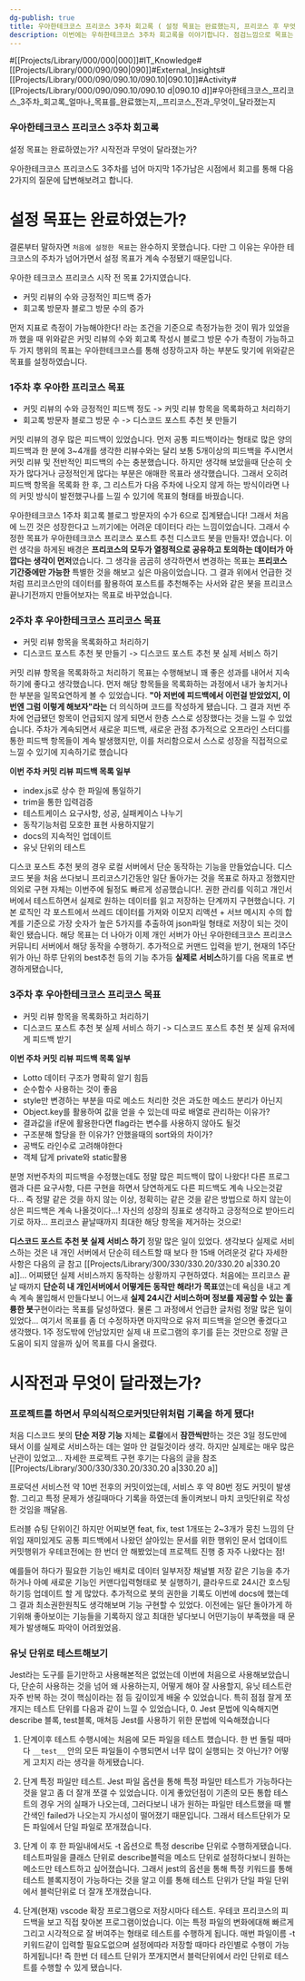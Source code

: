 ```yaml
---
dg-publish: true
title: 우아한테크코스 프리코스 3주차 회고록 ( 설정 목표는 완료했는지, 프리코스 후 무엇이 달라졌는지)
description: 이번에는 우하한테크코스 3주차 회고록을 이야기합니다. 점검느낌으로 목표는 얼마나 어떻게 진했됐는지 다룹니다. 그리고 무의식적으로 커밋단위로 나누기시작한 스스로의 모습과 Jest를 조금 쓸 줄 알게된 내용을 다룹니다.
---
```

#[[Projects/Library/000/000\|000]]#IT_Knowledge#[[Projects/Library/000/090/090\|090]]#External_Insights#[[Projects/Library/000/090/090.10/090.10\|090.10]]#Activity#[[Projects/Library/000/090/090.10/090.10 d\|090.10 d]]#우아한테크코스_프리코스_3주차_회고록_얼마나_목표를_완료했는지,_프리코스_전과_무엇이_달라졌는지

### 우아한테크코스 프리코스 3주차 회고록
설정 목표는 완료하였는가? 시작전과 무엇이 달라졌는가?


우아한테크코스 프리코스도 3주차를 넘어 마지막 1주가남은 시점에서 회고를 통해 다음 2가지의 질문에 답변해보려고 합니다.

# 설정 목표는 완료하였는가?
결론부터 말하자면 `처음에 설정한 목표`는 완수하지 못했습니다. 다만 그 이유는 우아한 테크코스의 주차가 넘어가면서 설정 목표가 계속 수정됐기 때문입니다. 

우아한 테크코스 프리코스 시작 전 목표 2가지였습니다.
- 커밋 리뷰의 수와 긍정적인 피드백 증가
- 회고록 방문자 블로그 방문 수의 증가

먼저 지표로 측정이 가능해야한다! 라는 조건을 기준으로 측정가능한 것이 뭐가 있었을까 했을 때 위와같은 커밋 리뷰의 수와 회고록 작성시 블로그 방문 수가 측정이 가능하고 두 가지 행위의 목표는 우아한테크코스를 통해 성장하고자 하는 부분도 맞기에 위와같은 목표를 설정하였습니다.


### 1주차 후 우아한 프리코스 목표
- 커밋 리뷰의 수와 긍정적인 피드백 정도 -> 커밋 리뷰 항목을 목록화하고 처리하기
- 회고록 방문자 블로그 방문 수 -> 디스코드 포스트 추천 봇 만들기

커밋 리뷰의 경우 많은 피드백이 있었습니다. 먼저 공통 피드백이라는 형태로 많은 양의 피드백과 한 분에 3~4개를 생각한 리뷰수와는 달리 보통 5개이상의 피드백을 주시면서 커밋 리뷰 및 전반적인 피드백의 수는 충분했습니다. 하지만 생각해 보았을때 단순히 숫자가 많다거나 긍정적인게 많다는 부분은 애매한 목표라 생각했습니다. 그래서 오히려 피드백 항목을 목록화 한 후, 그 리스트가 다음 주차에 나오지 않게 하는 방식이라면 나의 커밋 방식이 발전했구나를 느낄 수 있기에 목표의 형태를 바꿨습니다.

우아한테크코스 1주차 회고록 블로그 방문자의 수가 6으로 집계됐습니다! 그래서 처음에 느낀 것은 성장한다고 느끼기에는 어려운 데이터다 라는 느낌이었습니다. 그래서 수정한 목표가 우아한테크코스 프리코스 포스트 추천 디스코드 봇을 만들자! 였습니다. 이런 생각을 하게된 배경은 **프리코스의 모두가 열정적으로 공유하고 토의하는 데이터가 아깝다는 생각이 먼저**였습니다. 그 생각을 곰곰히 생각하면서 변경하는 목표는 **프리코스 기간중에만 가능한** 특별한 것을 해보고 싶은 마음이었습니다. 그 결과 위에서 언급한 것처럼 프리코스만의 데이터를 활용하여 포스트를 추천해주는 사서와 같은 봇을 프리코스 끝나기전까지 만들어보자는 목표로 바꾸었습니다.

### 2주차 후 우아한테크코스 프리코스 목표
- 커밋 리뷰 항목을 목록화하고 처리하기
- 디스코드 포스트 추천 봇 만들기 -> 디스코드 포스트 추천 봇 실제 서비스 하기

커밋 리뷰 항목을 목록화하고 처리하기 목표는 수행해보니 꽤 좋은 성과를 내어서 지속하기에 좋다고 생각했습니다. 먼저 해당 항목들을 목록화하는 과정에서 내가 놓치거나 한 부분을 일목요연하게 볼 수 있었습니다. **"아 저번에 피드백에서 이런걸 받았었지, 이번엔 그럼 이렇게 해보자"라는** 더 의식하며 코드를 작성하게 됐습니다. 그 결과 저번 주차에 언급됐던 항목이 언급되지 않게 되면서 한층 스스로 성장했다는 것을 느낄 수 있었습니다. 주차가 계속되면서 새로운 피드백, 새로운 관점 추가적으로 오프라인 스터디를 통한 피드백 항목들이 계속 발생했지만, 이를 처리함으로서 스스로 성장을 직접적으로 느낄 수 있기에 지속하기로 했습니다

**이번 주차 커밋 리뷰 피드백 목록 일부**
- index.js로 상수 한 파일에 통일하기
- trim을 통한 입력검증
- 테스트케이스 요구사항, 성공, 실패케이스 나누기
- 동작기능처럼 모호한 표현 사용하지말기
- docs의 지속적인 업데이트
- 유닛 단위의 테스트

디스코 포스트 추천 봇의 경우 로컬 서버에서 단순 동작하는 기능을 만들었습니다. 디스코드 봇을 처음 쓰다보니 프리코스기간동안 일단 돌아가는 것을 목표로 하자고 정했지만 의외로 구현 자체는 이번주에 될정도 빠르게 성공했습니다!. 권한 관리를 익히고 개인서버에서 테스트하면서 실제로 원하는 데이터를 읽고 저장하는 단계까지 구현했습니다. 기본 로직인 각 포스트에서 쓰레드 데이터를 가져와 이모지 리액션 + 서브 메시지 수의 합계를 기준으로 가장 숫자가 높은 5가지를 추출하여 json파일 형태로 저장이 되는 것이 확인 됐습니다.
해당 목표는 더 나아가 이제 개인 서버가 아닌 우아한테크코스 프리코스 커뮤니티 서버에서 해당 동작을 수행하기. 추가적으로 커맨드 입력을 받기, 현재의 1주단위가 아닌 하루 단위의 best추천 등의 기능 추가등 **실제로 서비스**하기를 다음 목표로 변경하게됐습니다,

### 3주차 후 우아한테크코스 프리코스 목표
- 커밋 리뷰 항목을 목록화하고 처리하기
- 디스코드 포스트 추천 봇 실제 서비스 하기 -> 디스코드 포스트 추천 봇 실제 유저에게 피드백 받기


**이번 주차 커밋 리뷰 피드백 목록 일부**
- Lotto 데이터 구조가 명확히 알기 힘듬
- 순수함수 사용하는 것이 좋음
- style만 변경하는 부분을 따로 메소드 처리한 것은 과도한 메소드 분리가 아닌지
- Object.key를 활용하여 값을 얻을 수 있는데 따로 배열로 관리하는 이유가?
- 결과값을 if문에 활용한다면 flag라는 변수를 사용하지 않아도 될것
- 구조분해 할당을 한 이유가? 안했을때의 sort와의 차이가?
- 공백도 라인수로 고려해야한다
- 객체 답게 private와 static활용

분명 저번주차의 피드백을 수정했는데도 정말 많은 피드백이 많이 나왔다!
다른 프로그램과 다른 요구사항, 다른 구현을 하면서 당연하게도 다른 피드백도 계속 나오는것같다... 즉 정말 같은 것을 하지 않는 이상, 정확히는 같은 것을 같은 방법으로 하지 않는이상은 피드백은 계속 나올것이다...! 자신의 성장의 징표로 생각하고 긍정적으로 받아드리기로 하자... 프리코스 끝날때까지 최대한 해당 항목을 제거하는 것으로!


**디스코드 포스트 추천 봇 실제 서비스 하기**
정말 많은 일이 있었다. 생각보다 실제로 서비스하는 것은  내 개인 서버에서 단순히 테스트할 때 보다 한 15배 어려운것 같다 자세한 사항은 다음의 글 참고 [[Projects/Library/300/330/330.20/330.20 a\|330.20 a]]...
어찌됐던 실제 서비스까지 동작하는 상황까지 구현하였다. 처음에는 프리코스 끝날 때까지 **단순히 내 개인서버에서 어떻게든 동작만 해라!가 목표**였는데 욕심을 내고 계속 계속 몰입해서 만들다보니 어느새 **실제 24시간 서비스하며 정보를 제공할 수 있는 훌륭한 봇**구현이라는 목표를 달성하였다. 물론 그 과정에서 언급한 글처럼 정말 많은 일이 있었다... 여기서 목표를 좀 더 수정하자면 마지막으로 유저 피드백을 얻으면 좋겠다고 생각했다. 1주 정도밖에 안남았지만 실제 내 프로그램의 후기를 듣는 것만으로 정말 큰 도움이 되지 않을까 싶어 목표를 다시 올렸다.



# 시작전과 무엇이 달라졌는가?

### 프로젝트를 하면서 무의식적으로커밋단위처럼 기록을 하게 됐다!
처음 디스코드 봇의 **단순 저장 기능** 자체는 **로컬**에서 **잠깐씩만**하는 것은 3일 정도만에 돼서 이를 실제로 서비스하는 데는 얼마 안 걸릴것이라 생각.
하지만 실제로는 매우 많은 난관이 있었고...
자세한 프로젝트 구현 후기는 다음의 글을 참조 [[Projects/Library/300/330/330.20/330.20 a\|330.20 a]]

프로덕션 서비스전 약 10번 전후의 커밋이었는데, 서비스 후 약 80번 정도 커밋이 발생함.
그리고 특정 문제가 생길때마다 기록을 하였는데 돌이켜보니 마치 코밋단위로 작성 한 것임을 깨달음.

트러블 슈팅 단위이긴 하지만 어찌보면 feat, fix, test 1개또는 2~3개가 뭉친 느낌의 단위임
재미있게도 공통 피드백에서 나왔던 살아있는 문서를 위한 행위인 문서 업데이트 커밋행위가
우테코전에는 한 번더 안 해봤었는데 프로젝트 진행 중 자주 나왔다는 점! 

예를들어 하다가 필요한 기능인 배치로 데이터 일부저장 채널별 저장 같은 기능을 추가하거나 아예 새로운 기능인 커맨다입력형태로 봇 실행하기, 클라우드로 24시간 호스팅하기등 업데이트 할 게 많았다. 추가적으로 봇의 권한을 기록도 이번에 docs에 했는데 그 결과 최소권한원칙도 생각해보며 기능 구현할 수 있었다. 이전에는 일단 돌아가게 하기위해 좋아보이는 기능들을 기록하지 않고 최대한 넣다보니 어떤기능이 부족했을 때 문제가 발생해도 파악이 어려웠었음.


### 유닛 단위로 테스트해보기
Jest라는 도구를 듣기만하고 사용해본적은 없었는데 이번에 처음으로 사용해보았습니다, 단순히 사용하는 것을 넘어 왜 사용하는지, 어떻게 해야 잘 사용할지, 유닛 테스트란 자주 반복 하는 것이 핵심이라는 점 등 깊이있게 배울 수 있었습니다. 특히 점점 잘게 쪼개지는  테스트 단위를 다음과 같이 느낄 수 있었습니다,
0. Jest 문법에 익숙해지면 describe 블록, test블록, 매쳐등 Jest를 사용하기 위한 문법에 익숙해졌습니다
1. 단계이후 테스트 수행시에는 처음에 모든 파일을 테스트 했습니다. 한 번 돌릴 때마다 `__test__` 안의 모든 파일들이 수행되면서 너무 많이 실행되는 것 아닌가? 어떻게 고치지 라는 생각을 하게됐습니다.

2. 단계 특정 파일만 테스트. Jest 파일 옵션을 통해 특정 파일만 테스트가 가능하다는 것을 알고 좀 더 잘개 쪼갤 수 있었습니다. 이게 좋았던점이 기존의 모든 통합 테스트의 경우 거의 실패가 나오는데, 그러다보니 내가 원하는 파일만 테스트했을 때 빨간색인 failed가 나오는지 가시성이 떨어졌기 때문입니다. 그래서 테스트단위가 모든 파일에서 단일 파일로 쪼개졌습니다.

3. 단계 이 후 한 파일내에서도 -t 옵션으로 특정 describe 단위로 수행하게됐습니다. 테스트파일을 클래스 단위로 describe블럭을 메소드 단위로 설정하다보니 원하는 메소드만 테스트하고 싶어졌습니다. 그래서 jest의 옵션을 통해 특정 키워드를 통해 테스트 블록지정이 가능하다는 것을 알고 이를 통해 테스트 단위가 단일 파일 단위에서 블럭단위로 더 잘개 쪼개졌습니다.

4. 단계(현재) vscode 확장 프로그램으로 저장시마다 테스트. 우테코 프리코스의 피드백을 보고 직접 찾아본 프로그램이었습니다. 이는 특정 파일의 변화에대해 빠르게 그리고 시각적으로 잘 버여주는 형태로 테스트를 수행하게 됩니다. 매번  파일이름 -t 키워드같이 입력할 필요도없으며 설정에따라 저장할 때마다 라인별로 수행이 가능하게됩니다! 즉 한번 더 테스트 단위가 쪼개지면서 블럭단위에서 라인 단위로 테스트를 수행할 수 있게 됐습니다.